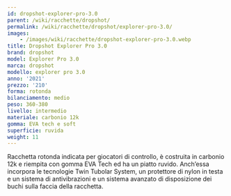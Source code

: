 ```yaml
---
id: dropshot-explorer-pro-3.0
parent: /wiki/racchette/dropshot/
permalink: /wiki/racchette/dropshot/explorer-pro-3.0/
images:
    - /images/wiki/racchette/dropshot-explorer-pro-3.0.webp
title: Dropshot Explorer Pro 3.0
brand: dropshot
model: Explorer Pro 3.0
marca: dropshot
modello: explorer pro 3.0
anno: '2021'
prezzo: '210'
forma: rotonda
bilanciamento: medio
peso: 360-380
livello: intermedio
materiale: carbonio 12k
gomma: EVA tech e soft
superficie: ruvida
weight: 11
---
```

Racchetta rotonda indicata per giocatori di controllo, è costruita in carbonio 12k e riempita con gomma EVA Tech ed ha un piatto ruvido. Anch’essa incorpora le tecnologie Twin Tubolar System, un protettore di nylon in testa e un sistema di antivibrazioni e un sistema avanzato di disposizione dei buchi sulla faccia della racchetta.